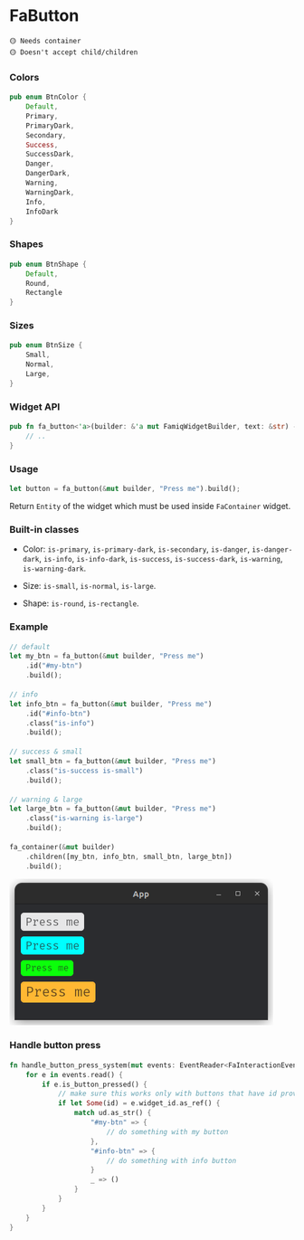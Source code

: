 # FaButton

```
🟡 Needs container
🟡 Doesn't accept child/children
```

### Colors
```rust
pub enum BtnColor {
    Default,
    Primary,
    PrimaryDark,
    Secondary,
    Success,
    SuccessDark,
    Danger,
    DangerDark,
    Warning,
    WarningDark,
    Info,
    InfoDark
}
```

### Shapes
```rust
pub enum BtnShape {
    Default,
    Round,
    Rectangle
}
```

### Sizes
```rust
pub enum BtnSize {
    Small,
    Normal,
    Large,
}
```

### Widget API
```rust
pub fn fa_button<'a>(builder: &'a mut FamiqWidgetBuilder, text: &str) -> FaButtonBuilder<'a> {
    // ..
}
```

### Usage
```rust
let button = fa_button(&mut builder, "Press me").build();
```
Return `Entity` of the widget which must be used inside `FaContainer` widget.

### Built-in classes
- Color: `is-primary`, `is-primary-dark`, `is-secondary`, `is-danger`, `is-danger-dark`, `is-info`, `is-info-dark`,
         `is-success`, `is-success-dark`, `is-warning`, `is-warning-dark`.

- Size: `is-small`, `is-normal`, `is-large`.

- Shape: `is-round`, `is-rectangle`.

### Example
```rust
// default
let my_btn = fa_button(&mut builder, "Press me")
    .id("#my-btn")
    .build();

// info
let info_btn = fa_button(&mut builder, "Press me")
    .id("#info-btn")
    .class("is-info")
    .build();

// success & small
let small_btn = fa_button(&mut builder, "Press me")
    .class("is-success is-small")
    .build();

// warning & large
let large_btn = fa_button(&mut builder, "Press me")
    .class("is-warning is-large")
    .build();

fa_container(&mut builder)
    .children([my_btn, info_btn, small_btn, large_btn])
    .build();
```
![Example 1](../images/btn_example_1.png)

### Handle button press
```rust
fn handle_button_press_system(mut events: EventReader<FaInteractionEvent>) {
    for e in events.read() {
        if e.is_button_pressed() {
            // make sure this works only with buttons that have id provided
            if let Some(id) = e.widget_id.as_ref() {
                match ud.as_str() {
                    "#my-btn" => {
                        // do something with my button
                    },
                    "#info-btn" => {
                        // do something with info button
                    }
                    _ => ()
                }
            }
        }
    }
}
```

